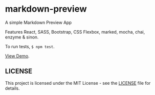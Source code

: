 # markdown-preview

A simple Markdown Preview App

Features React, SASS, Bootstrap, CSS Flexbox, marked, mocha, chai, enzyme & sinon.

To run tests, `$ npm test`.

[View Demo](https://ibleedfilm.github.io/markdown-preview).

## LICENSE
This project is licensed under the MIT License - see the [LICENSE](LICENSE) file
for details.
